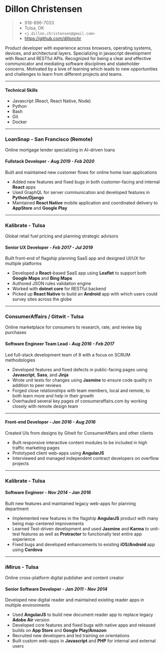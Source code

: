 # Dillon Christensen
> * 918-896-7033
> * Tulsa, OK
> * `<j.dillon.christensen@gmail.com>`
> * https://github.com/dillonchr

Product developer with experience across browsers, operating systems, devices, and architectural layers. Specializing in javascript development with React and RESTful APIs. Recognized for being a clear and effective communicator and mediating software disciplines and stakeholder concerns. Motivated by a love of learning which leads to new opportunities and challenges to learn from different projects and teams.

***

#### Technical Skills
* Javascript (React, React Native, Node)
* Python
* Bash
* Git
* Docker

***

### LoanSnap - San Francisco (Remote)
Online mortgage lender specializing in AI-driven loans

#### Fullstack Developer - _Aug 2019 - Feb 2020_
Built and maintained new customer flows for online home loan applications

* Added new features and fixed bugs in both customer-facing and internal **React** apps
* Used GraphQL for server communication and developed features in **Python/Django**
* Maintained **React Native** mobile application and coordinated delivery to **AppStore** and **Google Play**

***

### Kalibrate - Tulsa
Global retail fuel pricing and planning strategic advisors

#### Senior UX Developer - _Feb 2017 - Jul 2019_
Built front-end of flagship planning SaaS app and designed UI/UX for multiple platforms

* Developed a **React**-based SaaS app using **Leaflet** to support both **Google Maps** and **Bing Maps**
* Authored JSON rules validation engine
* Worked with **dotnet core** for RESTful backend
* Picked up **React Native** to build an **Android** app with which users could survey sites across the globe

***

### ConsumerAffairs / Gitwit - Tulsa
Online marketplace for consumers to research, rate, and review big purchases

#### Software Engineer Team Lead - _Aug 2016 - Feb 2017_
Led full-stack development team of 8 with a focus on SCRUM methodologies

* Developed features and fixed defects in public-facing pages using  **Javascript**, **Sass**, and **Jinja**
* Wrote unit tests for changes using **Jasmine** to ensure code quality in addition to peer reviews
* Forged close relationships with team members, local and remote, to both learn more and help in their growth
* Overhauled several key pages of consumeraffairs.com by working closely with remote design team

***

#### Front-end Developer - _Jan 2016 - Aug 2016_
Created UIs from designs by Gitwit for ConsumerAffairs and other clients

* Built responsive interactive content modules to be included in high traffic marketing pages
* Prototyped client web-apps using **AngularJS**
* Interviewed and managed independent contract developers on overflow projects

***

### Kalibrate - Tulsa
#### Software Engineer - _Nov 2014 - Jan 2016_
Built new features and maintained legacy web-apps for planning department

* Implemented new features in the flagship **AngularJS** product with many being map-centered improvements
* Learned Test-driven development and used **Jasmine** and **Karma** to unit-test features as well as **Protractor** to functionally test entire app experience
* Fixed bugs and developed enhancements to existing **iOS/Android** app using **Cordova**

***

### iMirus - Tulsa
Online cross-platform digital publisher and content creator

#### Senior Software Developer - _Jan 2011 - Nov 2014_
Developed new digital reader and maintained existing reader apps in multiple environments

* Used **AngularJS** to build new document reader app to replace legacy **Adobe Air** version
* Developed core features and fixed bugs with native apps and released builds on **App Store** and **Google Play/Amazon**
* Recruited new developers and led training on orientations
* Built custom web-apps in **Javascript** and **PHP** for internal and external users
